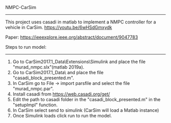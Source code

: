 NMPC-CarSim
***********

 This project uses casadi in matlab to implement a NMPC controller for a vehicle in CarSim.
  https://youtu.be/6wHSdGmxydk 

  Paper: https://ieeexplore.ieee.org/abstract/document/9047783

Steps to run model:
******************
 1. Go to CarSim2017.1_Data\Extensions\Simulink and place the file "murad_nmpc.slx"(matlab 2019a).
 2. Go to CarSim2017.1_Data\ and place the file "casadi_block_presented.m".
 3. In CarSim go to File -> import parsfile and select the file "murad_nmpc.par".
 4. Install casadi from https://web.casadi.org/get/
 5. Edit the path to casadi folder in the "casadi_block_presented.m" in the "setupImpl" function.
 6. In CarSim select send to simulink (CarSim will load a Matlab instance)
 7. Once Simulink loads click run to run the model.
 
